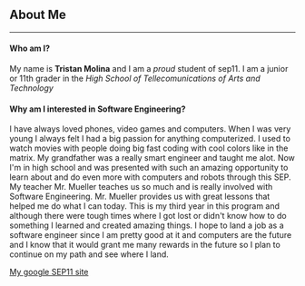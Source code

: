 ## About Me
---
#### Who am I?
My name is **Tristan Molina** and I am a _proud_ student of sep11.
I am a junior or 11th grader in the _High School of Tellecomunications of Arts and Technology_

#### Why am I interested in Software Engineering?
I have always loved phones, video games and computers. When I was very young I always felt I had a big passion for anything computerized. I used to watch movies with people doing big fast coding with cool colors like in the matrix. My grandfather was a really smart engineer and taught me alot. Now I'm in high school and was presented with such an amazing opportunity to learn about and do even more with computers and robots through this SEP. My teacher Mr. Mueller teaches us so much and is really involved with Software Engineering. Mr. Mueller provides us with great lessons that helped me do what I can today. This is my third year in this program and although there were tough times where I got lost or didn't know how to do something I learned and created amazing things. I hope to land a job as a software engineer since I am pretty good at it and computers are the future and I know that it would grant me many rewards in the future so I plan to continue on my path and see where I land.

[My google SEP11 site](https://sites.google.com/a/hstat.org/tristanm7522sep11/)
